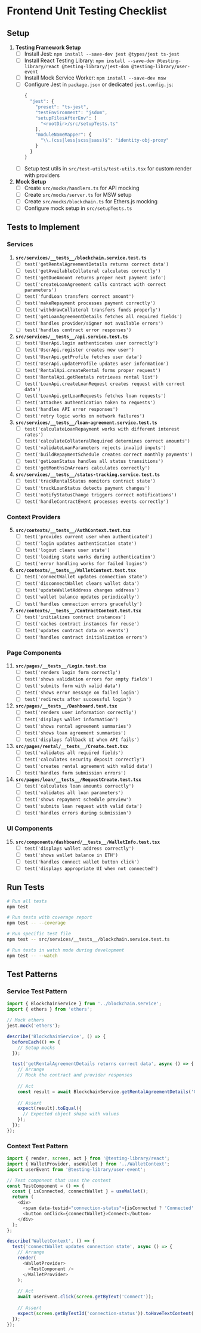 # Frontend Unit Testing Checklist

## Setup

1. **Testing Framework Setup**
   - [ ] Install Jest: `npm install --save-dev jest @types/jest ts-jest`
   - [ ] Install React Testing Library: `npm install --save-dev @testing-library/react @testing-library/jest-dom @testing-library/user-event`
   - [ ] Install Mock Service Worker: `npm install --save-dev msw`
   - [ ] Configure Jest in `package.json` or dedicated `jest.config.js`:
     ```js
     {
       "jest": {
         "preset": "ts-jest",
         "testEnvironment": "jsdom",
         "setupFilesAfterEnv": [
           "<rootDir>/src/setupTests.ts"
         ],
         "moduleNameMapper": {
           "\\.(css|less|scss|sass)$": "identity-obj-proxy"
         }
       }
     }
     ```
   - [ ] Setup test utils in `src/test-utils/test-utils.tsx` for custom render with providers

2. **Mock Setup**
   - [ ] Create `src/mocks/handlers.ts` for API mocking
   - [ ] Create `src/mocks/server.ts` for MSW setup
   - [ ] Create `src/mocks/blockchain.ts` for Ethers.js mocking
   - [ ] Configure mock setup in `src/setupTests.ts`

## Tests to Implement

### Services

1. **`src/services/__tests__/blockchain.service.test.ts`**
   - [ ] `test('getRentalAgreementDetails returns correct data')`
   - [ ] `test('getAvailableCollateral calculates correctly')`
   - [ ] `test('getDueAmount returns proper next payment info')`
   - [ ] `test('createLoanAgreement calls contract with correct parameters')`
   - [ ] `test('fundLoan transfers correct amount')`
   - [ ] `test('makeRepayment processes payment correctly')`
   - [ ] `test('withdrawCollateral transfers funds properly')`
   - [ ] `test('getLoanAgreementDetails fetches all required fields')`
   - [ ] `test('handles provider/signer not available errors')`
   - [ ] `test('handles contract error responses')`

2. **`src/services/__tests__/api.service.test.ts`**
   - [ ] `test('UserApi.login authenticates user correctly')`
   - [ ] `test('UserApi.register creates new user')`
   - [ ] `test('UserApi.getProfile fetches user data')`
   - [ ] `test('UserApi.updateProfile updates user information')`
   - [ ] `test('RentalApi.createRental forms proper request')`
   - [ ] `test('RentalApi.getRentals retrieves rental list')`
   - [ ] `test('LoanApi.createLoanRequest creates request with correct data')`
   - [ ] `test('LoanApi.getLoanRequests fetches loan requests')`
   - [ ] `test('attaches authentication token to requests')`
   - [ ] `test('handles API error responses')`
   - [ ] `test('retry logic works on network failures')`

3. **`src/services/__tests__/loan-agreement.service.test.ts`**
   - [ ] `test('calculateLoanRepayment works with different interest rates')`
   - [ ] `test('calculateCollateralRequired determines correct amounts')`
   - [ ] `test('validateLoanParameters rejects invalid inputs')`
   - [ ] `test('buildRepaymentSchedule creates correct monthly payments')`
   - [ ] `test('getLoanStatus handles all status transitions')`
   - [ ] `test('getMonthsInArrears calculates correctly')`

4. **`src/services/__tests__/status-tracking.service.test.ts`**
   - [ ] `test('trackRentalStatus monitors contract state')`
   - [ ] `test('trackLoanStatus detects payment changes')`
   - [ ] `test('notifyStatusChange triggers correct notifications')`
   - [ ] `test('handleContractEvent processes events correctly')`

### Context Providers

5. **`src/contexts/__tests__/AuthContext.test.tsx`**
   - [ ] `test('provides current user when authenticated')`
   - [ ] `test('login updates authentication state')`
   - [ ] `test('logout clears user state')`
   - [ ] `test('loading state works during authentication')`
   - [ ] `test('error handling works for failed logins')`

6. **`src/contexts/__tests__/WalletContext.test.tsx`**
   - [ ] `test('connectWallet updates connection state')`
   - [ ] `test('disconnectWallet clears wallet data')`
   - [ ] `test('updateWalletAddress changes address')`
   - [ ] `test('wallet balance updates periodically')`
   - [ ] `test('handles connection errors gracefully')`

7. **`src/contexts/__tests__/ContractContext.test.tsx`**
   - [ ] `test('initializes contract instances')`
   - [ ] `test('caches contract instances for reuse')`
   - [ ] `test('updates contract data on events')`
   - [ ] `test('handles contract initialization errors')`

### Page Components

11. **`src/pages/__tests__/Login.test.tsx`**
    - [ ] `test('renders login form correctly')`
    - [ ] `test('shows validation errors for empty fields')`
    - [ ] `test('submits form with valid data')`
    - [ ] `test('shows error message on failed login')`
    - [ ] `test('redirects after successful login')`

12. **`src/pages/__tests__/Dashboard.test.tsx`**
    - [ ] `test('renders user information correctly')`
    - [ ] `test('displays wallet information')`
    - [ ] `test('shows rental agreement summaries')`
    - [ ] `test('shows loan agreement summaries')`
    - [ ] `test('displays fallback UI when API fails')`

13. **`src/pages/rental/__tests__/Create.test.tsx`**
    - [ ] `test('validates all required fields')`
    - [ ] `test('calculates security deposit correctly')`
    - [ ] `test('creates rental agreement with valid data')`
    - [ ] `test('handles form submission errors')`

14. **`src/pages/loan/__tests__/RequestCreate.test.tsx`**
    - [ ] `test('calculates loan amounts correctly')`
    - [ ] `test('validates all loan parameters')`
    - [ ] `test('shows repayment schedule preview')`
    - [ ] `test('submits loan request with valid data')`
    - [ ] `test('handles errors during submission')`

### UI Components

15. **`src/components/dashboard/__tests__/WalletInfo.test.tsx`**
    - [ ] `test('displays wallet address correctly')`
    - [ ] `test('shows wallet balance in ETH')`
    - [ ] `test('handles connect wallet button click')`
    - [ ] `test('displays appropriate UI when not connected')`

## Run Tests

```bash
# Run all tests
npm test

# Run tests with coverage report
npm test -- --coverage

# Run specific test file
npm test -- src/services/__tests__/blockchain.service.test.ts

# Run tests in watch mode during development
npm test -- --watch
```

## Test Patterns

### Service Test Pattern
```typescript
import { BlockchainService } from '../blockchain.service';
import { ethers } from 'ethers';

// Mock ethers
jest.mock('ethers');

describe('BlockchainService', () => {
  beforeEach(() => {
    // Setup mocks
  });

  test('getRentalAgreementDetails returns correct data', async () => {
    // Arrange
    // Mock the contract and provider responses
    
    // Act
    const result = await BlockchainService.getRentalAgreementDetails('0x123');
    
    // Assert
    expect(result).toEqual({
      // Expected object shape with values
    });
  });
});
```

### Context Test Pattern
```typescript
import { render, screen, act } from '@testing-library/react';
import { WalletProvider, useWallet } from '../WalletContext';
import userEvent from '@testing-library/user-event';

// Test component that uses the context
const TestComponent = () => {
  const { isConnected, connectWallet } = useWallet();
  return (
    <div>
      <span data-testid="connection-status">{isConnected ? 'Connected' : 'Disconnected'}</span>
      <button onClick={connectWallet}>Connect</button>
    </div>
  );
};

describe('WalletContext', () => {
  test('connectWallet updates connection state', async () => {
    // Arrange
    render(
      <WalletProvider>
        <TestComponent />
      </WalletProvider>
    );
    
    // Act
    await userEvent.click(screen.getByText('Connect'));
    
    // Assert
    expect(screen.getByTestId('connection-status')).toHaveTextContent('Connected');
  });
});
``` 